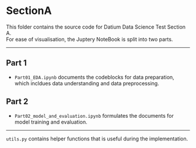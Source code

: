 # SectionA
This folder contains the source code for Datium Data Science Test Section A.  
For ease of visualisation, the Juptery NoteBook is split into two parts.  

--- 
## Part 1
- `Part01_EDA.ipynb` documents the codeblocks for data preparation, which incldues data understanding and data preprocessing.   
## Part 2
- `Part02_model_and_evaluation.ipynb` formulates the documents for model training and evaluation.  

---
`utils.py` contains helper functions that is useful during the implementation.  
  
